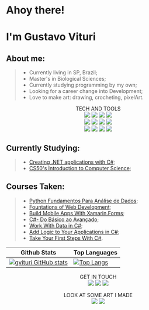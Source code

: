 # Ahoy there!
# **I'm Gustavo Vituri**

## About me:
> - Currently living in SP, Brazil;
> - Master's in Biological Sciences;
> - Currently studying programming by my own;
> - Looking for a career change into Development; 
> - Love to make art: drawing, crocheting, pixelArt.

<p align="center">
TECH AND TOOLS
<br>
<img src="https://img.shields.io/badge/c%23-%23239120.svg?style=for-the-badge&logo=c-sharp&logoColor=white"></img>
<img src="https://img.shields.io/badge/python-3670A0?style=for-the-badge&logo=python&logoColor=ffdd54"></img>
<img src="https://img.shields.io/badge/ruby-%23CC342D.svg?style=for-the-badge&logo=ruby&logoColor=white"></img>
<img src="https://img.shields.io/badge/javascript-%23323330.svg?style=for-the-badge&logo=javascript&logoColor=%23F7DF1E"></img>
<br>
<img src="https://img.shields.io/badge/html5-%23E34F26.svg?style=for-the-badge&logo=html5&logoColor=white"></img>
<img src="https://img.shields.io/badge/css3-%231572B6.svg?style=for-the-badge&logo=css3&logoColor=white"></img>
<img src="https://img.shields.io/badge/Xamarin-3199DC?style=for-the-badge&logo=xamarin&logoColor=white"></img>
<img src="https://img.shields.io/badge/sqlite-%2307405e.svg?style=for-the-badge&logo=sqlite&logoColor=white"></img>
<br>
<img src="https://img.shields.io/badge/git-%23F05033.svg?style=for-the-badge&logo=git&logoColor=white"></img>
<img src="https://img.shields.io/badge/github-%23121011.svg?style=for-the-badge&logo=github&logoColor=white"></img>
<img src="https://img.shields.io/badge/Visual%20Studio%20Code-0078d7.svg?style=for-the-badge&logo=visual-studio-code&logoColor=white"></img>
<img src="https://img.shields.io/badge/Visual%20Studio-5C2D91.svg?style=for-the-badge&logo=visual-studio&logoColor=white"></img>
<br>

## Currently Studying:
> - [Creating .NET applications with C#](https://docs.microsoft.com/pt-br/learn/paths/build-dotnet-applications-csharp/);
> - [CS50's Introduction to Computer Science](https://learning.edx.org/course/course-v1:HarvardX+CS50+X/home);

## Courses Taken:
> - [Python Fundamentos Para Análise de Dados](https://www.datascienceacademy.com.br/cursosgratuitos);
> - [Fountations of Web Development](https://www.theodinproject.com/paths/foundations/courses/foundations);
> - [Build Mobile Apps With Xamarin.Forms](https://docs.microsoft.com/en-us/learn/paths/build-mobile-apps-with-xamarin-forms/);
> - [C#- Do Básico ao Avançado](https://www.udemy.com/course/curso-c-sharp/);
> - [Work With Data in C#](https://docs.microsoft.com/en-us/learn/paths/csharp-data/);
> - [Add Logic to Your Applications in C#](https://docs.microsoft.com/en-us/learn/paths/csharp-logic/);
> - [Take Your First Steps With C#](https://docs.microsoft.com/en-us/learn/paths/csharp-first-steps/).

| Github Stats | Top Languages |
| --- | --- |
| [![gvituri GitHub stats](https://github-readme-stats.vercel.app/api?username=gvituri&show_icons=true&theme=dark)](https://github.com/gvituri/github-readme-stats&show_icons=true&theme=dark&count_private=true) | [![Top Langs](https://github-readme-stats.vercel.app/api/top-langs/?username=gvituri&hide=assembly,dart,pascal,pawn,java&layout=compact&theme=dark)](https://github.com/gvituri/github-readme-stats&count_private=true) |

<p align="center">
GET IN TOUCH
<br>
<a target="_blank" href="https://www.linkedin.com/in/gustavo-vituri-017254215/"><img src="https://img.shields.io/badge/-LinkedIn-0077B5?style=for-the-badge&logo=Linkedin&logoColor=white"></img></a>
<a target="_blank" href="https://twitter.com/GustavoVituri"><img src="https://img.shields.io/badge/-Twitter-1DA1F2?style=for-the-badge&logo=Twitter&logoColor=white"></img></a>
<a target="_blank" href="mailto:gustavovituri@gmail.com"><img src="https://img.shields.io/badge/-Gmail-D14836?style=for-the-badge&logo=Gmail&logoColor=white"></img></a>
<br>
<p align="center">
LOOK AT SOME ART I MADE
<br>
<a target="_blank" href="https://gvituri.itch.io/"><img src="https://img.shields.io/badge/Itch-%23FF0B34.svg?style=for-the-badge&logo=Itch.io&logoColor=white"></img></a>
<a target="_blank" href="https://www.behance.net/gustavovituri"><img src="https://img.shields.io/badge/Behance-1769ff?style=for-the-badge&logo=behance&logoColor=white"></img></a>
<br>
